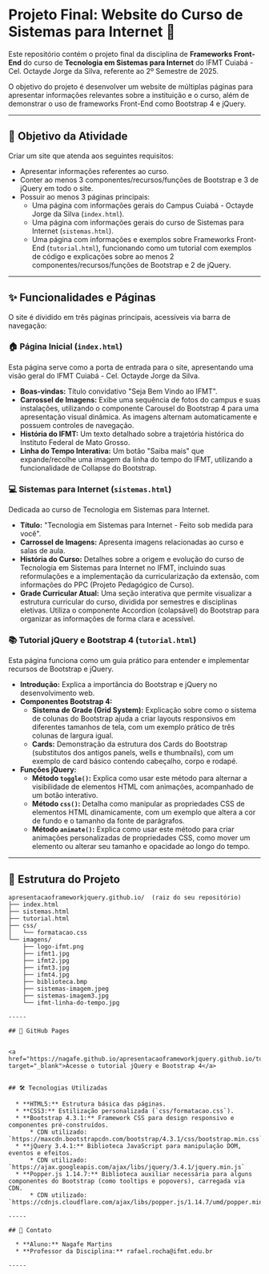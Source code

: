 # Projeto Final: Website do Curso de Sistemas para Internet 🚀

Este repositório contém o projeto final da disciplina de **Frameworks Front-End** do curso de **Tecnologia em Sistemas para Internet** do IFMT Cuiabá - Cel. Octayde Jorge da Silva, referente ao 2º Semestre de 2025.

O objetivo do projeto é desenvolver um website de múltiplas páginas para apresentar informações relevantes sobre a instituição e o curso, além de demonstrar o uso de frameworks Front-End como Bootstrap 4 e jQuery.

-----

## 🎯 Objetivo da Atividade

Criar um site que atenda aos seguintes requisitos:

  * Apresentar informações referentes ao curso.
  * Conter ao menos 3 componentes/recursos/funções de Bootstrap e 3 de jQuery em todo o site.
  * Possuir ao menos 3 páginas principais:
      * Uma página com informações gerais do Campus Cuiabá - Octayde Jorge da Silva (`index.html`).
      * Uma página com informações gerais do curso de Sistemas para Internet (`sistemas.html`).
      * Uma página com informações e exemplos sobre Frameworks Front-End (`tutorial.html`), funcionando como um tutorial com exemplos de código e explicações sobre ao menos 2 componentes/recursos/funções de Bootstrap e 2 de jQuery.

-----

## ✨ Funcionalidades e Páginas

O site é dividido em três páginas principais, acessíveis via barra de navegação:

### 🏠 Página Inicial (`index.html`)

Esta página serve como a porta de entrada para o site, apresentando uma visão geral do IFMT Cuiabá - Cel. Octayde Jorge da Silva.

  * **Boas-vindas:** Título convidativo "Seja Bem Vindo ao IFMT".
  * **Carrossel de Imagens:** Exibe uma sequência de fotos do campus e suas instalações, utilizando o componente Carousel do Bootstrap 4 para uma apresentação visual dinâmica. As imagens alternam automaticamente e possuem controles de navegação.
  * **História do IFMT:** Um texto detalhado sobre a trajetória histórica do Instituto Federal de Mato Grosso.
  * **Linha do Tempo Interativa:** Um botão "Saiba mais" que expande/recolhe uma imagem da linha do tempo do IFMT, utilizando a funcionalidade de Collapse do Bootstrap.

### 💻 Sistemas para Internet (`sistemas.html`)

Dedicada ao curso de Tecnologia em Sistemas para Internet.

  * **Título:** "Tecnologia em Sistemas para Internet - Feito sob medida para você".
  * **Carrossel de Imagens:** Apresenta imagens relacionadas ao curso e salas de aula.
  * **História do Curso:** Detalhes sobre a origem e evolução do curso de Tecnologia em Sistemas para Internet no IFMT, incluindo suas reformulações e a implementação da curricularização da extensão, com informações do PPC (Projeto Pedagógico de Curso).
  * **Grade Curricular Atual:** Uma seção interativa que permite visualizar a estrutura curricular do curso, dividida por semestres e disciplinas eletivas. Utiliza o componente Accordion (colapsável) do Bootstrap para organizar as informações de forma clara e acessível.

### 📚 Tutorial jQuery e Bootstrap 4 (`tutorial.html`)

Esta página funciona como um guia prático para entender e implementar recursos de Bootstrap e jQuery.

  * **Introdução:** Explica a importância do Bootstrap e jQuery no desenvolvimento web.
  * **Componentes Bootstrap 4:**
      * **Sistema de Grade (Grid System):** Explicação sobre como o sistema de colunas do Bootstrap ajuda a criar layouts responsivos em diferentes tamanhos de tela, com um exemplo prático de três colunas de largura igual.
      * **Cards:** Demonstração da estrutura dos Cards do Bootstrap (substitutos dos antigos panels, wells e thumbnails), com um exemplo de card básico contendo cabeçalho, corpo e rodapé.
  * **Funções jQuery:**
      * **Método `toggle()`:** Explica como usar este método para alternar a visibilidade de elementos HTML com animações, acompanhado de um botão interativo.
      * **Método `css()`:** Detalha como manipular as propriedades CSS de elementos HTML dinamicamente, com um exemplo que altera a cor de fundo e o tamanho da fonte de parágrafos.
      * **Método `animate()`:** Explica como usar este método para criar animações personalizadas de propriedades CSS, como mover um elemento ou alterar seu tamanho e opacidade ao longo do tempo.

-----

## 📂 Estrutura do Projeto

```
apresentacaoframeworkjquery.github.io/  (raiz do seu repositório)
├── index.html
├── sistemas.html
├── tutorial.html
├── css/
│   └── formatacao.css
└── imagens/
    ├── logo-ifmt.png
    ├── ifmt1.jpg
    ├── ifmt2.jpg
    ├── ifmt3.jpg
    ├── ifmt4.jpg
    ├── biblioteca.bmp
    ├── sistemas-imagem.jpeg
    ├── sistemas-imagem3.jpg
    └── ifmt-linha-do-tempo.jpg

-----

## 🔗 GitHub Pages


<a href="https://nagafe.github.io/apresentacaoframeworkjquery.github.io/tutorial.html" target="_blank">Acesse o tutorial jQuery e Bootstrap 4</a>


## 🛠️ Tecnologias Utilizadas

  * **HTML5:** Estrutura básica das páginas.
  * **CSS3:** Estilização personalizada (`css/formatacao.css`).
  * **Bootstrap 4.3.1:** Framework CSS para design responsivo e componentes pré-construídos.
      * CDN utilizado: `https://maxcdn.bootstrapcdn.com/bootstrap/4.3.1/css/bootstrap.min.css`
  * **jQuery 3.4.1:** Biblioteca JavaScript para manipulação DOM, eventos e efeitos.
      * CDN utilizado: `https://ajax.googleapis.com/ajax/libs/jquery/3.4.1/jquery.min.js`
  * **Popper.js 1.14.7:** Biblioteca auxiliar necessária para alguns componentes do Bootstrap (como tooltips e popovers), carregada via CDN.
      * CDN utilizado: `https://cdnjs.cloudflare.com/ajax/libs/popper.js/1.14.7/umd/popper.min.js`

-----

## 📧 Contato

  * **Aluno:** Nagafe Martins
  * **Professor da Disciplina:** rafael.rocha@ifmt.edu.br

-----
